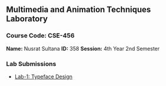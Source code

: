 ## Multimedia and Animation Techniques Laboratory

### **Course Code:** CSE-456

**Name:** Nusrat Sultana
**ID:** 358
**Session:** 4th Year 2nd Semester
 

### Lab Submissions
- [Lab-1: Typeface Design](/Lab1/README.md)

